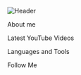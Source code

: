 ![Header](https://github.com/NatalyaAlputova/NatalyaAlputova/commit/7315eff11cc2cd4481ae35dba2c041d58934f821)

About me

Latest YouTube Videos

Languages and Tools

Follow Me
